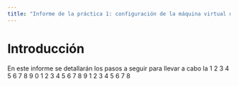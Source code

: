 ```yaml
---
title: "Informe de la práctica 1: configuración de la máquina virtual del IaaS"
---
```

# Introducción
  En este informe se detallarán los pasos a seguir para llevar a cabo la 1 2 3 4 5 6 7 8 9 0 1 2 3 4 5 6 7 8 9 1 2 3 4 5 6 7 8
